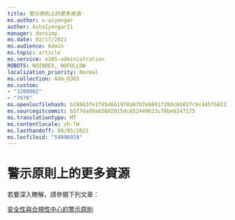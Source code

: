 ```yaml
---
title: 警示原則上的更多資源
ms.author: v-aiyengar
author: AshaIyengar21
manager: dansimp
ms.date: 02/17/2021
ms.audience: Admin
ms.topic: article
ms.service: o365-administration
ROBOTS: NOINDEX, NOFOLLOW
localization_priority: Normal
ms.collection: Adm_O365
ms.custom:
- "3200002"
- "7670"
ms.openlocfilehash: b18863fe1f85d6619f8a07b7e6801f390c6b827c9c445f68117c6d3497550931
ms.sourcegitcommit: b5f7da89a650d2915dc652449623c78be6247175
ms.translationtype: MT
ms.contentlocale: zh-TW
ms.lasthandoff: 08/05/2021
ms.locfileid: "54090928"
---
```

# <a name="more-resources-on-alert-policies"></a>警示原則上的更多資源

若要深入瞭解，請參閱下列文章：

[安全性與合規性中心的警示原則](https://go.microsoft.com/fwlink/?linkid=2103211)